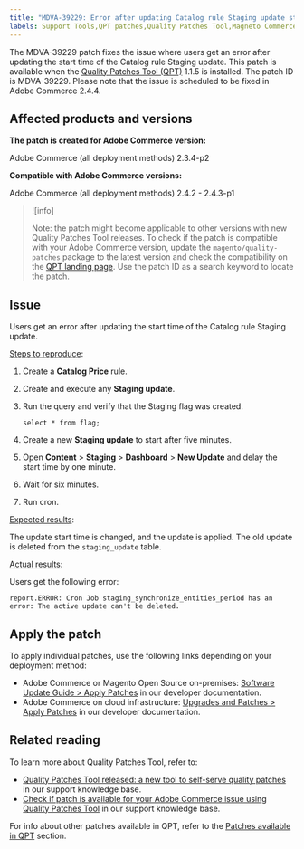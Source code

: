 ```yaml
---
title: "MDVA-39229: Error after updating Catalog rule Staging update start time"
labels: Support Tools,QPT patches,Quality Patches Tool,Magneto Commerce Cloud,QPT 1.1.5,Adobe Commerce,cloud infrastructure,on-premises,update,Catalog Rules,Staging,2.4.4,2.3.4-p2,2.4.2,2.4.2-p1,2.4.2-p2,2.4.3,2.4.3-p1
---
```


The MDVA-39229 patch fixes the issue where users get an error after updating the start time of the Catalog rule Staging update. This patch is available when the [Quality Patches Tool (QPT)](https://devdocs.magento.com/guides/v2.4/comp-mgr/patching.html#mqp) 1.1.5 is installed. The patch ID is MDVA-39229. Please note that the issue is scheduled to be fixed in Adobe Commerce 2.4.4.

## Affected products and versions

**The patch is created for Adobe Commerce version:**

Adobe Commerce (all deployment methods) 2.3.4-p2

**Compatible with Adobe Commerce versions:**

Adobe Commerce (all deployment methods) 2.4.2 - 2.4.3-p1

>![info]
>
>Note: the patch might become applicable to other versions with new Quality Patches Tool releases. To check if the patch is compatible with your Adobe Commerce version, update the `magento/quality-patches` package to the latest version and check the compatibility on the [QPT landing page](https://devdocs.magento.com/quality-patches/tool.html#patch-grid). Use the patch ID as a search keyword to locate the patch.

## Issue

Users get an error after updating the start time of the Catalog rule Staging update.

<ins>Steps to reproduce</ins>:

1. Create a **Catalog Price** rule.
1. Create and execute any **Staging update**.
1. Run the query and verify that the Staging flag was created.

    ```code block
    select * from flag;
    ```

1. Create a new **Staging update** to start after five minutes.
1. Open **Content** > **Staging** > **Dashboard** > **New Update** and delay the start time by one minute.
1. Wait for six minutes.
1. Run cron.

<ins>Expected results</ins>:

The update start time is changed, and the update is applied. The old update is deleted from the `staging_update` table.

<ins>Actual results</ins>:

Users get the following error:

```code Block
report.ERROR: Cron Job staging_synchronize_entities_period has an error: The active update can't be deleted.
```

## Apply the patch

To apply individual patches, use the following links depending on your deployment method:

* Adobe Commerce or Magento Open Source on-premises: [Software Update Guide > Apply Patches](https://devdocs.magento.com/guides/v2.4/comp-mgr/patching/mqp.html) in our developer documentation.
* Adobe Commerce on cloud infrastructure: [Upgrades and Patches > Apply Patches](https://devdocs.magento.com/cloud/project/project-patch.html) in our developer documentation. 

## Related reading

To learn more about Quality Patches Tool, refer to:

* [Quality Patches Tool released: a new tool to self-serve quality patches](https://support.magento.com/hc/en-us/articles/360047139492) in our support knowledge base.
* [Check if patch is available for your Adobe Commerce issue using Quality Patches Tool](https://support.magento.com/hc/en-us/articles/360047125252) in our support knowledge base.

For info about other patches available in QPT, refer to the [Patches available in QPT](https://support.magento.com/hc/en-us/sections/360010506631-Patches-available-in-QPT-tool-) section.
